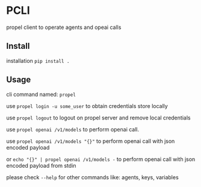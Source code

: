 # PCLI

propel client to operate agents and opeai calls

## Install
installation `pip install .`


## Usage
cli command named: `propel`

use `propel login -u some_user` to obtain credentials store locally

use `propel logout` to logout on propel server and remove local credentials

use `propel openai /v1/models` to perform openai call.

use `propel openai /v1/models "{}"` to perform openai call with json encoded payload

or `echo "{}" | propel openai /v1/models -` to perform openai call with json encoded payload from stdin


please check `--help` for other commands like: agents, keys, variables